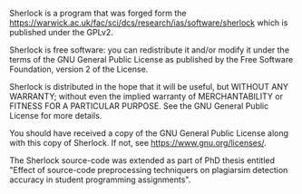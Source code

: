 Sherlock is a program that was forged form the https://warwick.ac.uk/fac/sci/dcs/research/ias/software/sherlock which is published under the GPLv2.

Sherlock is free software: you can redistribute it and/or modify
it under the terms of the GNU General Public License as published by
the Free Software Foundation, version 2 of the License.

Sherlock is distributed in the hope that it will be useful,
but WITHOUT ANY WARRANTY; without even the implied warranty of
MERCHANTABILITY or FITNESS FOR A PARTICULAR PURPOSE.  See the
GNU General Public License for more details.

You should have received a copy of the GNU General Public License
along with this copy of Sherlock.  If not, see <https://www.gnu.org/licenses/>.

The Sherlock source-code was extended as part of PhD thesis entitled 
"Effect of source-code preprocessing techniquers on plagiarsim detection accuracy in 
student programming assignments".
